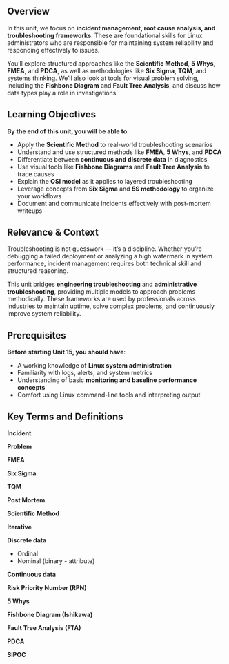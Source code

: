 ## Overview

In this unit, we focus on **incident management, root cause analysis, and troubleshooting frameworks**. These are foundational skills for Linux administrators who are responsible for maintaining system reliability and responding effectively to issues.

You’ll explore structured approaches like the **Scientific Method**, **5 Whys**, **FMEA**, and **PDCA**, as well as methodologies like **Six Sigma**, **TQM**, and systems thinking. We’ll also look at tools for visual problem solving, including the **Fishbone Diagram** and **Fault Tree Analysis**, and discuss how data types play a role in investigations.

## Learning Objectives

**By the end of this unit, you will be able to**:

- Apply the **Scientific Method** to real-world troubleshooting scenarios
- Understand and use structured methods like **FMEA**, **5 Whys**, and **PDCA**
- Differentiate between **continuous and discrete data** in diagnostics
- Use visual tools like **Fishbone Diagrams** and **Fault Tree Analysis** to trace causes
- Explain the **OSI model** as it applies to layered troubleshooting
- Leverage concepts from **Six Sigma** and **5S methodology** to organize your workflows
- Document and communicate incidents effectively with post-mortem writeups

## Relevance & Context

Troubleshooting is not guesswork — it’s a discipline. Whether you’re debugging a failed deployment or analyzing a high watermark in system performance, incident management requires both technical skill and structured reasoning.

This unit bridges **engineering troubleshooting** and **administrative troubleshooting**, providing multiple models to approach problems methodically. These frameworks are used by professionals across industries to maintain uptime, solve complex problems, and continuously improve system reliability.

## Prerequisites

**Before starting Unit 15, you should have**:

- A working knowledge of **Linux system administration**
- Familiarity with logs, alerts, and system metrics
- Understanding of basic **monitoring and baseline performance concepts**
- Comfort using Linux command-line tools and interpreting output

## Key Terms and Definitions

**Incident**

**Problem**

**FMEA**

**Six Sigma**

**TQM**

**Post Mortem**

**Scientific Method**

**Iterative**

**Discrete data**

- Ordinal
- Nominal (binary - attribute)

**Continuous data**

**Risk Priority Number (RPN)**

**5 Whys**

**Fishbone Diagram (Ishikawa)**

**Fault Tree Analysis (FTA)**

**PDCA**

**SIPOC**
